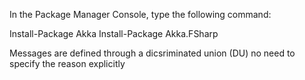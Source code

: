 ﻿
In the Package Manager Console, type the following command:

Install-Package Akka
Install-Package Akka.FSharp


Messages are defined through a dicsriminated union (DU) no need to specify the reason explicitly